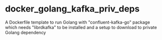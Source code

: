 # docker_golang_kafka_priv_deps
A Dockerfile template to run Golang with "confluent-kafka-go" package which needs "librdkafka" to be installed and a setup to download to private Golang dependency
